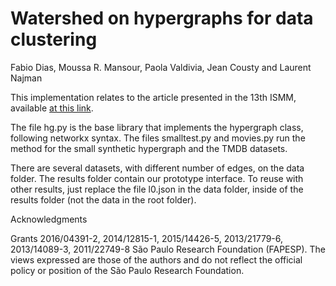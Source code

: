 # Watershed on hypergraphs for data clustering

Fabio Dias, Moussa R. Mansour, Paola Valdivia, Jean Cousty and Laurent Najman

This implementation relates to the article presented in the 13th ISMM, available [at this link](https://link.springer.com/chapter/10.1007/978-3-319-57240-6_17).


The file hg.py is the base library that implements the hypergraph class, following networkx syntax. The files smalltest.py and movies.py run the method for the small synthetic hypergraph and the TMDB datasets.

There are several datasets, with different number of edges, on the data folder. The results folder contain our prototype interface. To reuse with other results, just replace the file l0.json in the data folder, inside of the results folder (not the data in the root folder).


Acknowledgments

Grants 2016/04391-2, 2014/12815-1, 2015/14426-5, 2013/21779-6,
2013/14089-3, 2011/22749-8 São Paulo Research Foundation (FAPESP). The
views expressed are those of the authors and do not reflect the
official policy or position of the São Paulo Research Foundation.
